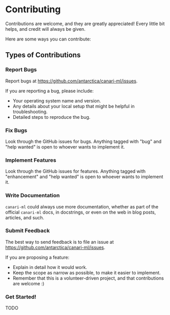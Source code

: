 # Contributing

Contributions are welcome, and they are greatly appreciated! Every little bit
helps, and credit will always be given.

Here are some ways you can contribute:

## Types of Contributions

### Report Bugs

Report bugs at https://github.com/antarctica/canari-ml/issues.

If you are reporting a bug, please include:

* Your operating system name and version.
* Any details about your local setup that might be helpful in troubleshooting.
* Detailed steps to reproduce the bug.

### Fix Bugs

Look through the GitHub issues for bugs. Anything tagged with "bug" and "help
wanted" is open to whoever wants to implement it.

### Implement Features

Look through the GitHub issues for features. Anything tagged with "enhancement"
and "help wanted" is open to whoever wants to implement it.

### Write Documentation

`canari-ml` could always use more documentation, whether as part of the
official `canari-ml` docs, in docstrings, or even on the web in blog posts,
articles, and such.

### Submit Feedback

The best way to send feedback is to file an issue at https://github.com/antarctica/canari-ml/issues.

If you are proposing a feature:

* Explain in detail how it would work.
* Keep the scope as narrow as possible, to make it easier to implement.
* Remember that this is a volunteer-driven project, and that contributions
  are welcome :)

### Get Started!

TODO
